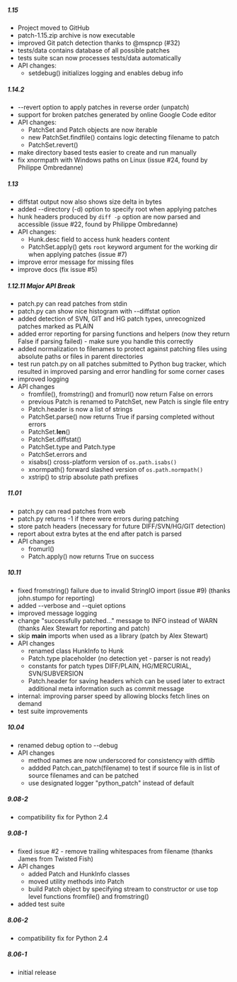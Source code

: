 ##### 1.15

  - Project moved to GitHub
  - patch-1.15.zip archive is now executable
  - improved Git patch detection thanks to @mspncp (#32)
  - tests/data contains database of all possible patches
  - tests suite scan now processes tests/data automatically
  - API changes:
    + setdebug() initializes logging and enables debug info

##### 1.14.2

   - --revert option to apply patches in reverse order (unpatch)
   - support for broken patches generated by online Google Code editor
   - API changes:
     + PatchSet and Patch objects are now iterable
     + new PatchSet.findfile() contains logic detecting filename to patch
     + PatchSet.revert()
   - make directory based tests easier to create and run manually
   - fix xnormpath with Windows paths on Linux
     (issue #24, found by Philippe Ombredanne)

##### 1.13

   - diffstat output now also shows size delta in bytes
   - added --directory (-d) option to specify root when applying patches
   - hunk headers produced by `diff -p` option are now parsed and accessible
     (issue #22, found by Philippe Ombredanne)
   - API changes:
     + Hunk.desc field to access hunk headers content
     + PatchSet.apply() gets `root` keyword argument for the working dir
       when applying patches (issue #7)
   - improve error message for missing files
   - improve docs (fix issue #5)

##### 1.12.11  Major API Break

   - patch.py can read patches from stdin
   - patch.py can show nice histogram with --diffstat option
   - added detection of SVN, GIT and HG patch types, unrecognized
     patches marked as PLAIN
   - added error reporting for parsing functions and helpers (now they
     return False if parsing failed) - make sure you handle this correctly
   - added normalization to filenames to protect against patching files
     using absolute paths or files in parent directories
   - test run patch.py on all patches submitted to Python bug tracker, which
     resulted in improved parsing and error handling for some corner cases
   - improved logging
   - API changes
     * fromfile(), fromstring() and fromurl() now return False on errors
     * previous Patch is renamed to PatchSet, new Patch is single file entry
     * Patch.header is now a list of strings
     * PatchSet.parse() now returns True if parsing completed without errors
     + PatchSet.__len__()
     + PatchSet.diffstat()
     + PatchSet.type and Patch.type
     + PatchSet.errors and 
     + xisabs() cross-platform version of `os.path.isabs()`
     + xnormpath() forward slashed version of `os.path.normpath()`
     + xstrip() to strip absolute path prefixes

##### 11.01

   - patch.py can read patches from web
   - patch.py returns -1 if there were errors during patching
   - store patch headers (necessary for future DIFF/SVN/HG/GIT detection)
   - report about extra bytes at the end after patch is parsed
   - API changes
     + fromurl()
     * Patch.apply() now returns True on success

##### 10.11

   - fixed fromstring() failure due to invalid StringIO import (issue #9)
     (thanks john.stumpo for reporting)
   - added --verbose and --quiet options
   - improved message logging
   - change "successfully patched..." message to INFO instead of WARN
     (thanks Alex Stewart for reporting and patch)
   - skip __main__ imports when used as a library (patch by Alex Stewart)
   - API changes
      * renamed class HunkInfo to Hunk
      + Patch.type placeholder (no detection yet - parser is not ready)
      + constants for patch types DIFF/PLAIN, HG/MERCURIAL, SVN/SUBVERSION
      + Patch.header for saving headers which can be used later to extract
        additional meta information such as commit message
   - internal: improving parser speed by allowing blocks fetch lines on
               demand
   - test suite improvements

##### 10.04

   - renamed debug option to --debug
   - API changes
     * method names are now underscored for consistency with difflib
     + addded Patch.can_patch(filename) to test if source file is in list
       of source filenames and can be patched
     * use designated logger "python_patch" instead of default

##### 9.08-2

   - compatibility fix for Python 2.4

##### 9.08-1

   - fixed issue #2 - remove trailing whitespaces from filename
     (thanks James from Twisted Fish)
   - API changes
     + added Patch and HunkInfo classes
     * moved utility methods into Patch
     + build Patch object by specifying stream to constructor
       or use top level functions fromfile() and fromstring()
   - added test suite

##### 8.06-2

   - compatibility fix for Python 2.4

##### 8.06-1

   - initial release
